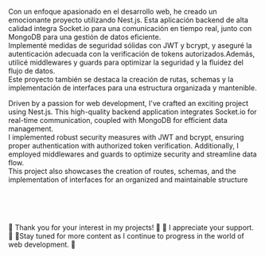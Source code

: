 Con un enfoque apasionado en el desarrollo web, he creado un emocionante proyecto utilizando Nest.js. Esta aplicación backend de alta calidad integra Socket.io para una comunicación en tiempo real, junto con MongoDB para una gestión de datos eficiente.<br>
Implementé medidas de seguridad sólidas con JWT y bcrypt, y aseguré la autenticación adecuada con la verificación de tokens autorizados.Además, utilicé middlewares y guards para optimizar la seguridad y la fluidez del flujo de datos. <br> Este proyecto también se destaca la creación de rutas, schemas y la implementación de interfaces para una estructura organizada y mantenible.






Driven by a passion for web development, I've crafted an exciting project using Nest.js. This high-quality backend application integrates Socket.io for real-time communication, coupled with MongoDB for efficient data management. <br>I implemented robust security measures with JWT and bcrypt, ensuring proper authentication with authorized token verification. Additionally, I employed middlewares and guards to optimize security and streamline data flow.<br> This project also showcases the creation of routes, schemas, and the implementation of interfaces for an organized and maintainable structure


<br>
<br>
<br>

🚀 Thank you for your interest in my projects! 🚀
🚀 I appreciate your support. 🚀
🚀Stay tuned for more content as I continue to progress in the world of web development. 🚀
